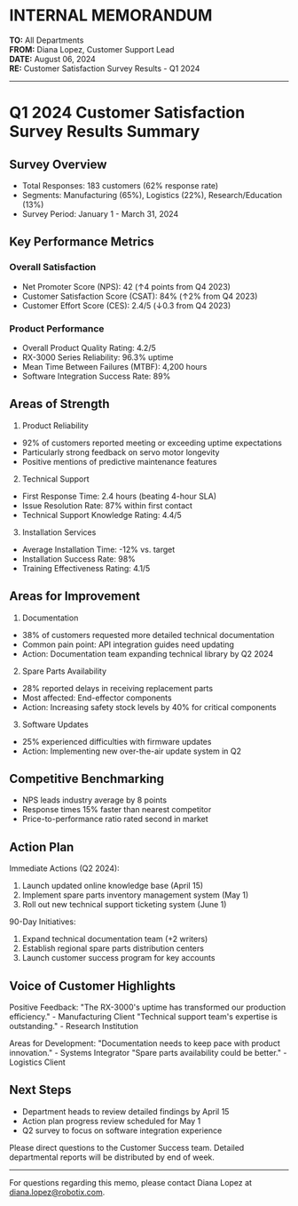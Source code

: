 # INTERNAL MEMORANDUM

**TO:** All Departments  
**FROM:** Diana Lopez, Customer Support Lead  
**DATE:** August 06, 2024  
**RE:** Customer Satisfaction Survey Results - Q1 2024

---

# Q1 2024 Customer Satisfaction Survey Results Summary

## Survey Overview
- Total Responses: 183 customers (62% response rate)
- Segments: Manufacturing (65%), Logistics (22%), Research/Education (13%)
- Survey Period: January 1 - March 31, 2024

## Key Performance Metrics

### Overall Satisfaction
- Net Promoter Score (NPS): 42 (↑4 points from Q4 2023)
- Customer Satisfaction Score (CSAT): 84% (↑2% from Q4 2023)
- Customer Effort Score (CES): 2.4/5 (↓0.3 from Q4 2023)

### Product Performance
- Overall Product Quality Rating: 4.2/5
- RX-3000 Series Reliability: 96.3% uptime
- Mean Time Between Failures (MTBF): 4,200 hours
- Software Integration Success Rate: 89%

## Areas of Strength

1. Product Reliability
- 92% of customers reported meeting or exceeding uptime expectations
- Particularly strong feedback on servo motor longevity
- Positive mentions of predictive maintenance features

2. Technical Support
- First Response Time: 2.4 hours (beating 4-hour SLA)
- Issue Resolution Rate: 87% within first contact
- Technical Support Knowledge Rating: 4.4/5

3. Installation Services
- Average Installation Time: -12% vs. target
- Installation Success Rate: 98%
- Training Effectiveness Rating: 4.1/5

## Areas for Improvement

1. Documentation
- 38% of customers requested more detailed technical documentation
- Common pain point: API integration guides need updating
- Action: Documentation team expanding technical library by Q2 2024

2. Spare Parts Availability
- 28% reported delays in receiving replacement parts
- Most affected: End-effector components
- Action: Increasing safety stock levels by 40% for critical components

3. Software Updates
- 25% experienced difficulties with firmware updates
- Action: Implementing new over-the-air update system in Q2

## Competitive Benchmarking
- NPS leads industry average by 8 points
- Response times 15% faster than nearest competitor
- Price-to-performance ratio rated second in market

## Action Plan

Immediate Actions (Q2 2024):
1. Launch updated online knowledge base (April 15)
2. Implement spare parts inventory management system (May 1)
3. Roll out new technical support ticketing system (June 1)

90-Day Initiatives:
1. Expand technical documentation team (+2 writers)
2. Establish regional spare parts distribution centers
3. Launch customer success program for key accounts

## Voice of Customer Highlights

Positive Feedback:
"The RX-3000's uptime has transformed our production efficiency." - Manufacturing Client
"Technical support team's expertise is outstanding." - Research Institution

Areas for Development:
"Documentation needs to keep pace with product innovation." - Systems Integrator
"Spare parts availability could be better." - Logistics Client

## Next Steps
- Department heads to review detailed findings by April 15
- Action plan progress review scheduled for May 1
- Q2 survey to focus on software integration experience

Please direct questions to the Customer Success team. Detailed departmental reports will be distributed by end of week.

---

For questions regarding this memo, please contact Diana Lopez at diana.lopez@robotix.com.

